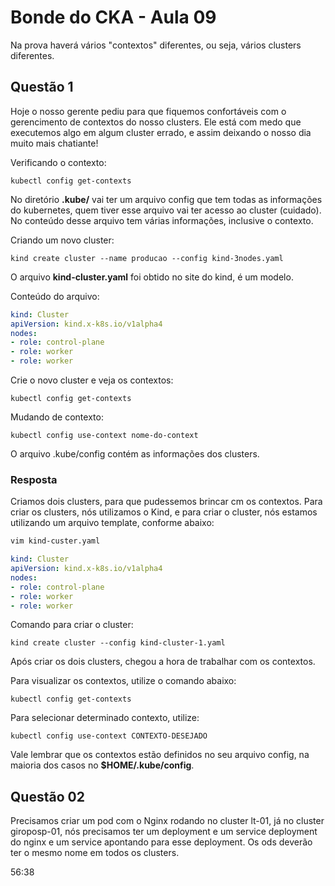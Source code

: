 # Bonde do CKA - Aula 09

Na prova haverá vários "contextos" diferentes, ou seja, vários clusters diferentes. 

## Questão 1

Hoje o nosso gerente pediu para que fiquemos confortáveis com o gerencimento de contextos do nosso clusters. Ele está com medo que executemos algo em algum cluster errado, e assim deixando o nosso dia muito mais chatiante!

Verificando o contexto:

```
kubectl config get-contexts
```

No diretório **.kube/** vai ter um arquivo config que tem todas as informações do kubernetes, quem tiver esse arquivo vai ter acesso ao cluster (cuidado). No conteúdo desse arquivo tem várias informações, inclusive o contexto.

Criando um novo cluster:

```
kind create cluster --name producao --config kind-3nodes.yaml
```

O arquivo **kind-cluster.yaml** foi obtido no site do kind, é um modelo.

Conteúdo do arquivo:
```yaml
kind: Cluster 
apiVersion: kind.x-k8s.io/v1alpha4
nodes:
- role: control-plane
- role: worker
- role: worker
```

Crie o novo cluster e veja os contextos:

```
kubectl config get-contexts
```

Mudando de contexto:

```
kubectl config use-context nome-do-context
```

O arquivo .kube/config contém as informações dos clusters.

### Resposta

Criamos dois clusters, para que pudessemos brincar cm os contextos. Para criar os clusters, nós utilizamos o Kind, e para criar o cluster, nós estamos utilizando um arquivo template,  conforme abaixo:

```bash
vim kind-custer.yaml
```

```yaml
kind: Cluster 
apiVersion: kind.x-k8s.io/v1alpha4
nodes:
- role: control-plane
- role: worker
- role: worker
```

Comando para criar o cluster:

```
kind create cluster --config kind-cluster-1.yaml
```

Após criar os dois clusters, chegou a hora de trabalhar com os contextos.

Para visualizar os contextos, utilize o comando abaixo:

```
kubectl config get-contexts
```

Para selecionar determinado contexto, utilize:

```
kubectl config use-context CONTEXTO-DESEJADO
```

Vale lembrar que os contextos estão definidos no seu arquivo config, na maioria dos casos no **$HOME/.kube/config**.

## Questão 02

Precisamos criar um pod com o Nginx rodando no cluster lt-01, já no cluster giroposp-01, nós precisamos ter um deployment e um service deployment do nginx e um service apontando para esse deployment.
Os ods deverão ter o mesmo nome em todos os clusters.

56:38